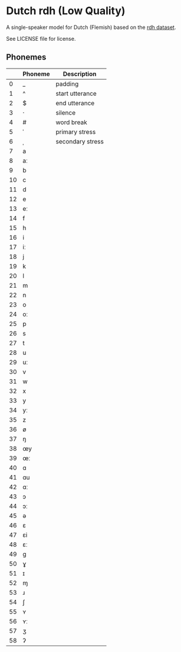 # Dutch rdh (Low Quality)

A single-speaker model for Dutch (Flemish) based on the [rdh dataset](https://github.com/r-dh/dutch-vl-tts).

See LICENSE file for license.


## Phonemes

<table><thead><th>&nbsp;</th><th>Phoneme</th><th>Description</th></thead>
<tr>
<td> 0 </td>
<td> _ </td>
<td> padding </td>
</tr>
<tr>
<td> 1 </td>
<td> ^ </td>
<td> start utterance </td>
</tr>
<tr>
<td> 2 </td>
<td> $ </td>
<td> end utterance </td>
</tr>
<tr>
<td> 3 </td>
<td> · </td>
<td> silence </td>
</tr>
<tr>
<td> 4 </td>
<td> # </td>
<td> word break </td>
</tr>
<tr>
<td> 5 </td>
<td> ˈ </td>
<td> primary stress </td>
</tr>
<tr>
<td> 6 </td>
<td> ˌ </td>
<td> secondary stress </td>
</tr>
<tr>
<td> 7 </td>
<td> a </td>
<td>  </td>
</tr>
<tr>
<td> 8 </td>
<td> aː </td>
<td>  </td>
</tr>
<tr>
<td> 9 </td>
<td> b </td>
<td>  </td>
</tr>
<tr>
<td> 10 </td>
<td> c </td>
<td>  </td>
</tr>
<tr>
<td> 11 </td>
<td> d </td>
<td>  </td>
</tr>
<tr>
<td> 12 </td>
<td> e </td>
<td>  </td>
</tr>
<tr>
<td> 13 </td>
<td> eː </td>
<td>  </td>
</tr>
<tr>
<td> 14 </td>
<td> f </td>
<td>  </td>
</tr>
<tr>
<td> 15 </td>
<td> h </td>
<td>  </td>
</tr>
<tr>
<td> 16 </td>
<td> i </td>
<td>  </td>
</tr>
<tr>
<td> 17 </td>
<td> iː </td>
<td>  </td>
</tr>
<tr>
<td> 18 </td>
<td> j </td>
<td>  </td>
</tr>
<tr>
<td> 19 </td>
<td> k </td>
<td>  </td>
</tr>
<tr>
<td> 20 </td>
<td> l </td>
<td>  </td>
</tr>
<tr>
<td> 21 </td>
<td> m </td>
<td>  </td>
</tr>
<tr>
<td> 22 </td>
<td> n </td>
<td>  </td>
</tr>
<tr>
<td> 23 </td>
<td> o </td>
<td>  </td>
</tr>
<tr>
<td> 24 </td>
<td> oː </td>
<td>  </td>
</tr>
<tr>
<td> 25 </td>
<td> p </td>
<td>  </td>
</tr>
<tr>
<td> 26 </td>
<td> s </td>
<td>  </td>
</tr>
<tr>
<td> 27 </td>
<td> t </td>
<td>  </td>
</tr>
<tr>
<td> 28 </td>
<td> u </td>
<td>  </td>
</tr>
<tr>
<td> 29 </td>
<td> uː </td>
<td>  </td>
</tr>
<tr>
<td> 30 </td>
<td> v </td>
<td>  </td>
</tr>
<tr>
<td> 31 </td>
<td> w </td>
<td>  </td>
</tr>
<tr>
<td> 32 </td>
<td> x </td>
<td>  </td>
</tr>
<tr>
<td> 33 </td>
<td> y </td>
<td>  </td>
</tr>
<tr>
<td> 34 </td>
<td> yː </td>
<td>  </td>
</tr>
<tr>
<td> 35 </td>
<td> z </td>
<td>  </td>
</tr>
<tr>
<td> 36 </td>
<td> ø </td>
<td>  </td>
</tr>
<tr>
<td> 37 </td>
<td> ŋ </td>
<td>  </td>
</tr>
<tr>
<td> 38 </td>
<td> œy </td>
<td>  </td>
</tr>
<tr>
<td> 39 </td>
<td> œː </td>
<td>  </td>
</tr>
<tr>
<td> 40 </td>
<td> ɑ </td>
<td>  </td>
</tr>
<tr>
<td> 41 </td>
<td> ɑu </td>
<td>  </td>
</tr>
<tr>
<td> 42 </td>
<td> ɑː </td>
<td>  </td>
</tr>
<tr>
<td> 43 </td>
<td> ɔ </td>
<td>  </td>
</tr>
<tr>
<td> 44 </td>
<td> ɔː </td>
<td>  </td>
</tr>
<tr>
<td> 45 </td>
<td> ə </td>
<td>  </td>
</tr>
<tr>
<td> 46 </td>
<td> ɛ </td>
<td>  </td>
</tr>
<tr>
<td> 47 </td>
<td> ɛi </td>
<td>  </td>
</tr>
<tr>
<td> 48 </td>
<td> ɛː </td>
<td>  </td>
</tr>
<tr>
<td> 49 </td>
<td> ɡ </td>
<td>  </td>
</tr>
<tr>
<td> 50 </td>
<td> ɣ </td>
<td>  </td>
</tr>
<tr>
<td> 51 </td>
<td> ɪ </td>
<td>  </td>
</tr>
<tr>
<td> 52 </td>
<td> ɱ </td>
<td>  </td>
</tr>
<tr>
<td> 53 </td>
<td> ɹ </td>
<td>  </td>
</tr>
<tr>
<td> 54 </td>
<td> ʃ </td>
<td>  </td>
</tr>
<tr>
<td> 55 </td>
<td> ʏ </td>
<td>  </td>
</tr>
<tr>
<td> 56 </td>
<td> ʏː </td>
<td>  </td>
</tr>
<tr>
<td> 57 </td>
<td> ʒ </td>
<td>  </td>
</tr>
<tr>
<td> 58 </td>
<td> ʔ </td>
<td>  </td>
</tr>
</table>
